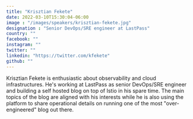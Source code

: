 ```yaml
---
title: "Krisztian Fekete"
date: 2022-03-10T15:30:04-06:00
image : "/images/speakers/krisztian-fekete.jpg"
designation : "Senior DevOps/SRE engineer at LastPass"
country: ""
facebook: ""
instagram: ""
twitter: ""
linkedin: "https://twitter.com/kfekete"
github: ""
---
```


Krisztian Fekete is enthusiastic about observability and cloud infrastructures. He's working at LastPass as senior DevOps/SRE engineer and building a self hosted blog on top of Istio in his spare time. The main topics of the blog are aligned with his interests while he is also using the platform to share operational details on running one of the most "over-engineered" blog out there.

